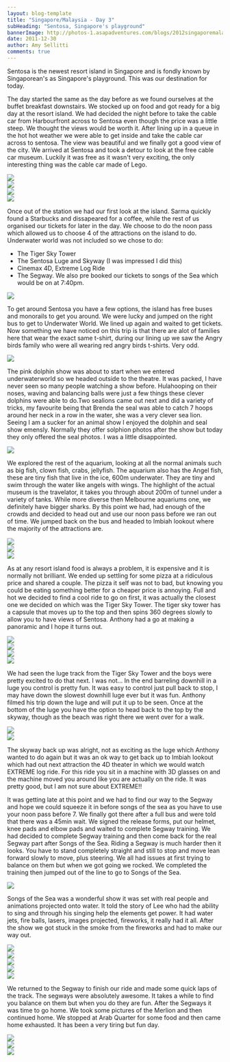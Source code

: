 ```yaml
---
layout: blog-template
title: "Singapore/Malaysia - Day 3"
subHeading: "Sentosa, Singapore's playground"
bannerImage: http://photos-1.asapadventures.com/blogs/2012singaporemalaysia/2011-12-30/20111230210816.jpg_compressed.JPEG
date: 2011-12-30
author: Amy Sellitti
comments: true
---
```


Sentosa is the newest resort island in Singapore and is fondly known by Singaporean's as Singapore's playground. This was our destination for today.

The day started the same as the day before as we found ourselves at the buffet breakfast downstairs. We stocked up on food and got ready for a big day at the resort island. We had decided the night before to take the cable car from Harbourfront across to Sentosa even though the price was a little steep. We thought the views would be worth it. After lining up in a queue in the hot hot weather we were able to get inside and take the cable car across to sentosa. The view was beautiful and we finally got a good view of the city. We arrived at Sentosa and took a detour to look at the free cable car museum. Luckily it was free as it wasn't very exciting, the only interesting thing was the cable car made of Lego.

<div class="center-image"><img src="http://photos-1.asapadventures.com/blogs/2012singaporemalaysia/2011-12-30/IMG_5992.JPG_compressed.JPEG" /></div>
<div class="center-image"><img src="http://photos-1.asapadventures.com/blogs/2012singaporemalaysia/2011-12-30/IMG_5997.JPG_compressed.JPEG" /></div>
<div class="center-image"><img src="http://photos-1.asapadventures.com/blogs/2012singaporemalaysia/2011-12-30/IMG_6000.JPG_compressed.JPEG" /></div>
<div class="center-image"><img src="http://photos-1.asapadventures.com/blogs/2012singaporemalaysia/2011-12-30/20111230135738.jpg_compressed.JPEG" /></div>

Once out of the station we had our first look at the island. Sarma quickly found a Starbucks and dissapeared for a coffee, while the rest of us organised our tickets for later in the day. We choose to do the noon pass which allowed us to choose 4 of the attractions on the island to do. Underwater world was not included so we chose to do:

- The Tiger Sky Tower
- The Sentosa Luge and Skyway (I was impressed I did this)
- Cinemax 4D, Extreme Log Ride
- The Segway.
  We also pre booked our tickets to songs of the Sea which would be on at 7:40pm.

<div class="center-image"><img src="http://photos-1.asapadventures.com/blogs/2012singaporemalaysia/2011-12-30/IMG_6005.JPG_compressed.JPEG" /></div>

To get around Sentosa you have a few options, the island has free buses and monorails to get you around. We were lucky and jumped on the right bus to get to Underwater World. We lined up again and waited to get tickets. Now something we have noticed on this trip is that there are alot of families here that wear the exact same t-shirt, during our lining up we saw the Angry birds family who were all wearing red angry birds t-shirts. Very odd.

<div class="center-image"><img src="http://photos-1.asapadventures.com/blogs/2012singaporemalaysia/2011-12-30/IMG_6009.JPG_compressed.JPEG" /></div>

The pink dolphin show was about to start when we entered underwaterworld so we headed outside to the theatre. It was packed, I have never seen so many people watching a show before. Hulahooping on their noses, waving and balancing balls were just a few things these clever dolphins were able to do.Two sealions came out next and did a variety of tricks, my favourite being that Brenda the seal was able to catch 7 hoops around her neck in a row in the water, she was a very clever sea lion. Seeing I am a sucker for an animal show I enjoyed the dolphin and seal show emensly. Normally they offer solphion photos after the show but today they only offered the seal photos. I was a little disappointed.

<div class="center-image"><img src="http://photos-1.asapadventures.com/blogs/2012singaporemalaysia/2011-12-30/IMG_6026.JPG_compressed.JPEG" /></div>

We explored the rest of the aquarium, looking at all the normal animals such as big fish, clown fish, crabs, jellyfish. The aquarium also has the Angel fish, these are tiny fish that live in the ice, 600m underwater. They are tiny and swim through the water like angels with wings. The highlight of the actual museum is the travelator, it takes you through about 200m of tunnel under a variety of tanks. While more diverse then Melbourne aquariums one, we definitely have bigger sharks. By this point we had, had enough of the crowds and decided to head out and use our noon pass before we ran out of time. We jumped back on the bus and headed to Imbiah lookout where the majority of the attractions are.

<div class="center-image"><img src="http://photos-1.asapadventures.com/blogs/2012singaporemalaysia/2011-12-30/IMG_6090.JPG_compressed.JPEG" /></div>
<div class="center-image"><img src="http://photos-1.asapadventures.com/blogs/2012singaporemalaysia/2011-12-30/IMG_6092.JPG_compressed.JPEG" /></div>
<div class="center-image"><img src="http://photos-1.asapadventures.com/blogs/2012singaporemalaysia/2011-12-30/IMG_8919.JPG_compressed.JPEG" /></div>

As at any resort island food is always a problem, it is expensive and it is normally not brilliant. We ended up settling for some pizza at a ridiculous price and shared a couple. The pizza it self was not to bad, but knowing you could be eating something better for a cheaper price is annoying. Full and hot we decided to find a cool ride to go on first, it was actually the closest one we decided on which was the Tiger Sky Tower. The tiger sky tower has a capsule that moves up to the top and then spins 360 degrees slowly to allow you to have views of Sentosa. Anthony had a go at making a panoramic and I hope it turns out.

<div class="center-image"><img src="http://photos-1.asapadventures.com/blogs/2012singaporemalaysia/2011-12-30/IMG_6105.JPG_compressed.JPEG" /></div>
<div class="center-image"><img src="http://photos-1.asapadventures.com/blogs/2012singaporemalaysia/2011-12-30/IMG_6104.JPG_compressed.JPEG" /></div>
<div class="center-image"><img src="http://photos-1.asapadventures.com/blogs/2012singaporemalaysia/2011-12-30/IMG_9056.JPG_compressed.JPEG" /></div>
<div class="center-image"><img src="http://photos-1.asapadventures.com/blogs/2012singaporemalaysia/2011-12-30/IMG_9027.JPG_compressed.JPEG" /></div>

We had seen the luge track from the Tiger Sky Tower and the boys were pretty excited to do that next. I was not... In the end barreling downhill in a luge you control is pretty fun. It was easy to control just pull back to stop, I may have down the slowest downhill luge ever but it was fun. Anthony filmed his trip down the luge and will put it up to be seen. Once at the bottom of the luge you have the option to head back to the top by the skyway, though as the beach was right there we went over for a walk.

<div class="center-image"><img src="http://photos-1.asapadventures.com/blogs/2012singaporemalaysia/2011-12-30/IMG_9064.JPG_compressed.JPEG" /></div>
<div class="center-image"><img src="http://photos-1.asapadventures.com/blogs/2012singaporemalaysia/2011-12-30/IMG_6132.JPG_compressed.JPEG" /></div>

The skyway back up was alright, not as exciting as the luge which Anthony wanted to do again but it was an ok way to get back up to Imbiah lookout which had out next attraction the 4D theater in which we would watch EXTREME log ride. For this ride you sit in a machine with 3D glasses on and the machine moved you around like you are actually on the ride. It was pretty good, but I am not sure about EXTREME!!

It was getting late at this point and we had to find our way to the Segway and hope we could squeeze it in before songs of the sea as you have to use your noon pass before 7. We finally got there after a full bus and were told that there was a 45min wait. We signed the release forms, put our helmet, knee pads and elbow pads and waited to complete Segway training. We had decided to complete Segway training and then come back for the real Segway part after Songs of the Sea. Riding a Segway is much harder then it looks. You have to stand completely straight and still to stop and move lean forward slowly to move, plus steering. We all had issues at first trying to balance on them but when we got going we rocked. We completed the training then jumped out of the line to go to Songs of the Sea.

<div class="center-image"><img src="http://photos-1.asapadventures.com/blogs/2012singaporemalaysia/2011-12-30/20111230183552.jpg_compressed.JPEG" /></div>

Songs of the Sea was a wonderful show it was set with real people and animations projected onto water. It told the story of Lee who had the ability to sing and through his singing help the elements get power. It had water jets, fire balls, lasers, images projected, fireworks, it really had it all. After the show we got stuck in the smoke from the fireworks and had to make our way out.

<div class="center-image"><img src="http://photos-1.asapadventures.com/blogs/2012singaporemalaysia/2011-12-30/20111230204801.jpg_compressed.JPEG" /></div>
<div class="center-image"><img src="http://photos-1.asapadventures.com/blogs/2012singaporemalaysia/2011-12-30/20111230210816.jpg_compressed.JPEG" /></div>
<div class="center-image"><img src="http://photos-1.asapadventures.com/blogs/2012singaporemalaysia/2011-12-30/20111230211001.jpg_compressed.JPEG" /></div>
<div class="center-image"><img src="http://photos-1.asapadventures.com/blogs/2012singaporemalaysia/2011-12-30/IMG_6259.JPG_compressed.JPEG" /></div>
<div class="center-image"><img src="http://photos-1.asapadventures.com/blogs/2012singaporemalaysia/2011-12-30/IMG_9115.JPG_compressed.JPEG" /></div>

We returned to the Segway to finish our ride and made some quick laps of the track. The segways were absolutely awesome. It takes a while to find you balance on them but when you do they are fun. After the Segways it was time to go home. We took some pictures of the Merlion and then continued home. We stopped at Arab Quarter for some food and then came home exhausted. It has been a very tiring but fun day.

<div class="center-image"><img src="http://photos-1.asapadventures.com/blogs/2012singaporemalaysia/2011-12-30/IMG_6290.JPG_compressed.JPEG" /></div>
<div class="center-image"><img src="http://photos-1.asapadventures.com/blogs/2012singaporemalaysia/2011-12-30/20111230215743.jpg_compressed.JPEG" /></div>
<div class="center-image"><img src="http://photos-1.asapadventures.com/blogs/2012singaporemalaysia/2011-12-30/20111230215530.jpg_compressed.JPEG" /></div>
